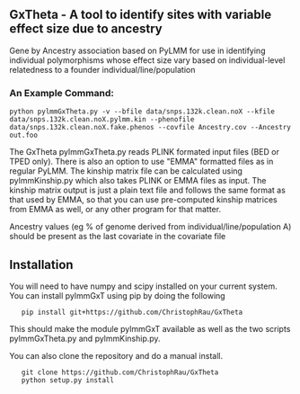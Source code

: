 ## GxTheta - A tool to identify sites with variable effect size due to ancestry

Gene by Ancestry association based on PyLMM for use in identifying individual polymorphisms whose effect size vary based on individual-level relatedness to a founder individual/line/population

### An Example Command:

```
python pylmmGxTheta.py -v --bfile data/snps.132k.clean.noX --kfile data/snps.132k.clean.noX.pylmm.kin --phenofile data/snps.132k.clean.noX.fake.phenos --covfile Ancestry.cov --Ancestry out.foo
```

The GxTheta pylmmGxTheta.py reads PLINK formated input files (BED or TPED only).  There is also an option to use "EMMA" formatted files as in regular PyLMM.  The kinship matrix file can be calculated using pylmmKinship.py which also takes PLINK or EMMA files as input.  The kinship matrix output is just a plain text file and follows the same format as that used by EMMA, so that you can use pre-computed kinship matrices from EMMA as well, or any other program for that matter.

Ancestry values (eg % of genome derived from individual/line/population A) should be present as the last covariate in the covariate file

## Installation 
You will need to have numpy and scipy installed on your current system.
You can install pylmmGxT using pip by doing the following 

```
   pip install git+https://github.com/ChristophRau/GxTheta
```
This should make the module pylmmGxT available as well as the two scripts pylmmGxTheta.py and pylmmKinship.py.

You can also clone the repository and do a manual install.
```
   git clone https://github.com/ChristophRau/GxTheta
   python setup.py install
```
